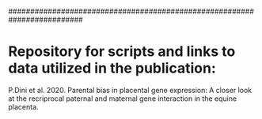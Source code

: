 #########################################################################
# Repository for scripts and links to data utilized in the publication: #

P.Dini et al. 2020. Parental bias in placental gene expression: A closer look at the recriprocal paternal and maternal gene interaction in the equine placenta.
